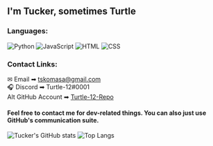 ## I'm Tucker, sometimes Turtle
### Languages:
![Python](https://img.shields.io/badge/Python-3.x-3571A3)
![JavaScript](https://img.shields.io/badge/JavaScript-ES6-EFD81D)
![HTML](https://img.shields.io/badge/HTML-5-D84924)
![CSS](https://img.shields.io/badge/CSS-3-264DE4)

### Contact Links:
✉ Email ➡ [tskomasa@gmail.com](mailto:tskomasa@gmail.com)  
🎧 Discord ➡ Turtle-12#0001  
Alt GitHub Account ➡ [Turtle-12-Repo](https://github.com/Turtle-12-Repo)  

#### Feel free to contact me for dev-related things. You can also just use GitHub's communication suite.

![Tucker's GitHub stats](https://github-readme-stats.vercel.app/api?username=tkomasa&show_icons=true&theme=dracula&count_private=true&line_height=33&hide_border=true&bg_color=ffffff00)
![Top Langs](https://github-readme-stats.vercel.app/api/top-langs/?username=tkomasa&theme=dracula&count_private=true&hide_border=true&bg_color=ffffff00)


